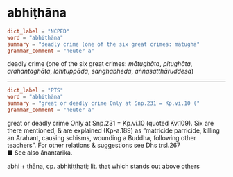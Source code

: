 # abhiṭhāna

``` toml
dict_label = "NCPED"
word = "abhiṭhāna"
summary = "deadly crime (one of the six great crimes: mātughā"
grammar_comment = "neuter a"
```

deadly crime (one of the six great crimes: *mātughāta*, *pitughāta*, *arahantaghāta*, *lohituppāda*, *saṅghabheda*, *aññasatthāruddesa*)

--------------------

``` toml
dict_label = "PTS"
word = "abhiṭhāna"
summary = "great or deadly crime Only at Snp.231 = Kp.vi.10 ("
grammar_comment = "neuter a"
```

great or deadly crime Only at Snp.231 = Kp.vi.10 (quoted Kv.109). Six are there mentioned, & are explained (Kp\-a.189) as “matricide parricide, killing an Arahant, causing schisms, wounding a Buddha, following other teachers”. For other relations & suggestions see Dhs trsl.267  
■ See also ānantarika.

abhi \+ ṭhāna, cp. abhitiṭṭhati; lit. that which stands out above others

